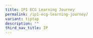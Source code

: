 ```yaml
---
title: IP1 ECG Learning Journey
permalink: /ip1-ecg-learning-journey/
variant: tiptap
description: ""
third_nav_title: IP
---
```

